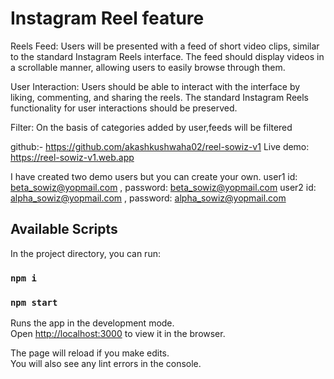 # Instagram Reel feature

Reels Feed: Users will be presented with a feed of short video clips, similar to the standard Instagram Reels interface. The feed should display videos in a scrollable manner, allowing users to easily browse through them.

User Interaction: Users should be able to interact with the interface by liking, commenting, and sharing the reels. The standard Instagram Reels functionality for user interactions should be preserved.

Filter: On the basis of categories added by user,feeds will be filtered

github:- https://github.com/akashkushwaha02/reel-sowiz-v1
Live demo: https://reel-sowiz-v1.web.app

I have created two demo users but you can create your own.
user1 id: beta_sowiz@yopmail.com , password: beta_sowiz@yopmail.com
user2 id: alpha_sowiz@yopmail.com , password: alpha_sowiz@yopmail.com

## Available Scripts

In the project directory, you can run:

### `npm i`

### `npm start`

Runs the app in the development mode.\
Open [http://localhost:3000](http://localhost:3000) to view it in the browser.

The page will reload if you make edits.\
You will also see any lint errors in the console.
